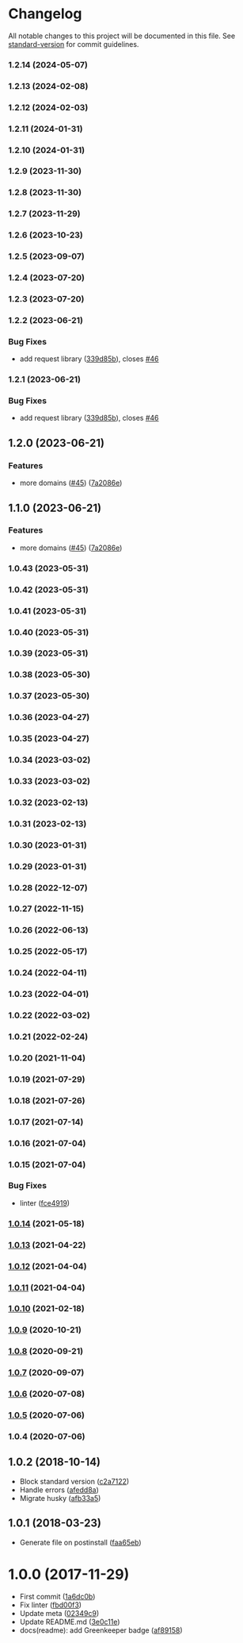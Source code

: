 # Changelog

All notable changes to this project will be documented in this file. See [standard-version](https://github.com/conventional-changelog/standard-version) for commit guidelines.

### 1.2.14 (2024-05-07)

### 1.2.13 (2024-02-08)

### 1.2.12 (2024-02-03)

### 1.2.11 (2024-01-31)

### 1.2.10 (2024-01-31)

### 1.2.9 (2023-11-30)

### 1.2.8 (2023-11-30)

### 1.2.7 (2023-11-29)

### 1.2.6 (2023-10-23)

### 1.2.5 (2023-09-07)

### 1.2.4 (2023-07-20)

### 1.2.3 (2023-07-20)

### 1.2.2 (2023-06-21)


### Bug Fixes

* add request library ([339d85b](https://github.com/kikobeats/free-email-domains/commit/339d85bb31229e7fd48951b0dece42f2df889cd9)), closes [#46](https://github.com/kikobeats/free-email-domains/issues/46)

### 1.2.1 (2023-06-21)


### Bug Fixes

* add request library ([339d85b](https://github.com/kikobeats/free-email-domains/commit/339d85bb31229e7fd48951b0dece42f2df889cd9)), closes [#46](https://github.com/kikobeats/free-email-domains/issues/46)

## 1.2.0 (2023-06-21)


### Features

* more domains ([#45](https://github.com/kikobeats/free-email-domains/issues/45)) ([7a2086e](https://github.com/kikobeats/free-email-domains/commit/7a2086ea8f15ccfe02939c02e3c3266cd8b3e05e))

## 1.1.0 (2023-06-21)


### Features

* more domains ([#45](https://github.com/kikobeats/free-email-domains/issues/45)) ([7a2086e](https://github.com/kikobeats/free-email-domains/commit/7a2086ea8f15ccfe02939c02e3c3266cd8b3e05e))

### 1.0.43 (2023-05-31)

### 1.0.42 (2023-05-31)

### 1.0.41 (2023-05-31)

### 1.0.40 (2023-05-31)

### 1.0.39 (2023-05-31)

### 1.0.38 (2023-05-30)

### 1.0.37 (2023-05-30)

### 1.0.36 (2023-04-27)

### 1.0.35 (2023-04-27)

### 1.0.34 (2023-03-02)

### 1.0.33 (2023-03-02)

### 1.0.32 (2023-02-13)

### 1.0.31 (2023-02-13)

### 1.0.30 (2023-01-31)

### 1.0.29 (2023-01-31)

### 1.0.28 (2022-12-07)

### 1.0.27 (2022-11-15)

### 1.0.26 (2022-06-13)

### 1.0.25 (2022-05-17)

### 1.0.24 (2022-04-11)

### 1.0.23 (2022-04-01)

### 1.0.22 (2022-03-02)

### 1.0.21 (2022-02-24)

### 1.0.20 (2021-11-04)

### 1.0.19 (2021-07-29)

### 1.0.18 (2021-07-26)

### 1.0.17 (2021-07-14)

### 1.0.16 (2021-07-04)

### 1.0.15 (2021-07-04)


### Bug Fixes

* linter ([fce4919](https://github.com/kikobeats/free-email-domains/commit/fce4919860df41cb7a3511d75c0e6c4567e516f1))

### [1.0.14](https://github.com/kikobeats/free-email-domains/compare/v1.0.13...v1.0.14) (2021-05-18)

### [1.0.13](https://github.com/kikobeats/free-email-domains/compare/v1.0.12...v1.0.13) (2021-04-22)

### [1.0.12](https://github.com/kikobeats/free-email-domains/compare/v1.0.11...v1.0.12) (2021-04-04)

### [1.0.11](https://github.com/kikobeats/free-email-domains/compare/v1.0.10...v1.0.11) (2021-04-04)

### [1.0.10](https://github.com/kikobeats/free-email-domains/compare/v1.0.9...v1.0.10) (2021-02-18)

### [1.0.9](https://github.com/kikobeats/free-email-domains/compare/v1.0.8...v1.0.9) (2020-10-21)

### [1.0.8](https://github.com/kikobeats/free-email-domains/compare/v1.0.7...v1.0.8) (2020-09-21)

### [1.0.7](https://github.com/kikobeats/free-email-domains/compare/v1.0.6...v1.0.7) (2020-09-07)

### [1.0.6](https://github.com/kikobeats/free-email-domains/compare/v1.0.5...v1.0.6) (2020-07-08)

### [1.0.5](https://github.com/kikobeats/free-email-domains/compare/v1.0.4...v1.0.5) (2020-07-06)

### 1.0.4 (2020-07-06)

<a name="1.0.2"></a>
## 1.0.2 (2018-10-14)

* Block standard version ([c2a7122](https://github.com/kikobeats/free-email-domains/commit/c2a7122))
* Handle errors ([afedd8a](https://github.com/kikobeats/free-email-domains/commit/afedd8a))
* Migrate husky ([afb33a5](https://github.com/kikobeats/free-email-domains/commit/afb33a5))



<a name="1.0.1"></a>
## 1.0.1 (2018-03-23)

* Generate file on postinstall ([faa65eb](https://github.com/kikobeats/free-email-domains/commit/faa65eb))



<a name="1.0.0"></a>
# 1.0.0 (2017-11-29)

* First commit ([1a6dc0b](https://github.com/kikobeats/free-email-domains/commit/1a6dc0b))
* Fix linter ([fbd00f3](https://github.com/kikobeats/free-email-domains/commit/fbd00f3))
* Update meta ([02349c9](https://github.com/kikobeats/free-email-domains/commit/02349c9))
* Update README.md ([3e0c11e](https://github.com/kikobeats/free-email-domains/commit/3e0c11e))
* docs(readme): add Greenkeeper badge ([af89158](https://github.com/kikobeats/free-email-domains/commit/af89158))
